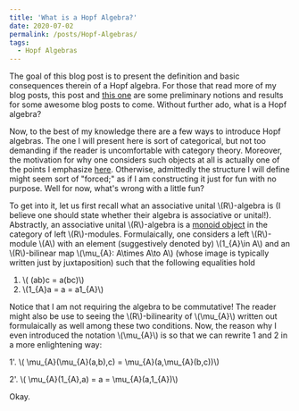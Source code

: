 ```yaml
---
title: 'What is a Hopf Algebra?'
date: 2020-07-02
permalink: /posts/Hopf-Algebras/
tags:
  - Hopf Algebras
---
```


The goal of this blog post is to present the definition and basic consequences therein of a Hopf algebra. For those that read more of my blog posts, this post and [this one](https://almosttrivial.github.io/posts/Tensor-Categories/) are some preliminary notions and results for some awesome blog posts to come. Without further ado, what is a Hopf algebra?

Now, to the best of my knowledge there are a few ways to introduce Hopf algebras. The one I will present here is sort of categorical, but not too demanding if the reader is uncomfortable with category theory. Moreover, the motivation for why one considers such objects at all is actually one of the points I emphasize [here](https://almosttrivial.github.io/posts/Hopf-Algebras-and-Tensor-Categories-a-love-story/). Otherwise, admittedly the structure I will define might seem sort of "forced;" as if I am constructing it just for fun with no purpose. Well for now, what's wrong with a little fun?

To get into it, let us first recall what an associative unital \\(R\\)-algebra is (I believe one should state whether their algebra is associative or unital!). Abstractly, an associative unital \\(R\\)-algebra is a [monoid object](https://almosttrivial.github.io/posts/OnMonoidAndModuleObjects/) in the category of left \\(R\\)-modules. Formulaically, one considers a left \\(R\\)-module \\(A\\) with an element (suggestively denoted by) \\(1\_{A}\in A\\) and an \\(R\\)-bilinear map \\(\mu\_{A}: A\times A\to A\\) (whose image is typically written just by juxtaposition) such that the following equalities hold

1. \\( (ab)c = a(bc)\\)
2. \\(1\_{A}a = a = a1\_{A}\\)

Notice that I am not requiring the algebra to be commutative! The reader might also be use to seeing the \\(R\\)-bilinearity of \\(\mu_{A}\\) written out formulaically as well among these two conditions. Now, the reason why I even introduced the notation \\(\mu_{A}\\) is so that we can rewrite 1 and 2 in a more enlightening way:

1'. \\( \mu\_{A}(\mu_{A}(a,b),c) = \mu\_{A}(a,\mu\_{A}(b,c))\\)

2'. \\( \mu\_{A}(1\_{A},a) = a = \mu\_{A}(a,1\_{A})\\)

Okay.
